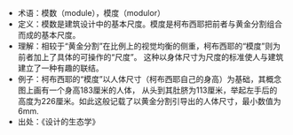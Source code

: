 + 术语：模数（module），模度（modulor）
+ 定义：模数是建筑设计中的基本尺度。模度是柯布西耶把前者与黄金分割组合而成的基本尺度。
+ 理解：相较于“黄金分割”在比例上的视觉均衡的侧重，柯布西耶的“模度”则为前者加上了具体的可操作的“尺度”。
这种以身体尺寸为尺度的标准使人与建筑建立了一种有趣的联结。
+ 例子：柯布西耶的“模度”以人体尺寸（柯布西耶自己的身高）为基础，其概念图上画有一个身高183厘米的人体，
从头到其肚脐为113厘米，举起左手后的高度为226厘米。如此这般记载了以黄金分割引导出的人体尺寸，最小数值为6mm.
+ 出处：《设计的生态学》
